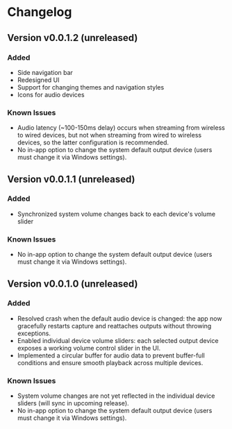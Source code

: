# Changelog

## Version v0.0.1.2 (unreleased)
### Added
- Side navigation bar
- Redesigned UI
- Support for changing themes and navigation styles
- Icons for audio devices

### Known Issues
- Audio latency (~100-150ms delay) occurs when streaming from wireless to wired devices, but not when streaming from wired to wireless devices, so the latter configuration is recommended.
- No in-app option to change the system default output device (users must change it via Windows settings).

## Version v0.0.1.1 (unreleased)
### Added
- Synchronized system volume changes back to each device's volume slider

### Known Issues
- No in-app option to change the system default output device (users must change it via Windows settings).

## Version v0.0.1.0 (unreleased)
### Added
- Resolved crash when the default audio device is changed: the app now gracefully restarts capture and reattaches outputs without throwing exceptions.
- Enabled individual device volume sliders: each selected output device exposes a working volume control slider in the UI.
- Implemented a circular buffer for audio data to prevent buffer-full conditions and ensure smooth playback across multiple devices.

### Known Issues
- System volume changes are not yet reflected in the individual device sliders (will sync in upcoming release).
- No in-app option to change the system default output device (users must change it via Windows settings).
